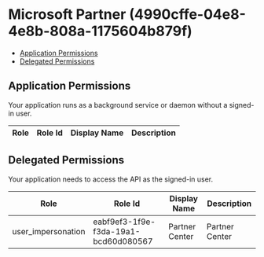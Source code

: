 # Microsoft Partner (4990cffe-04e8-4e8b-808a-1175604b879f)
- [Application Permissions](#application-permissions)
- [Delegated Permissions](#delegated-permissions)

## Application Permissions
Your application runs as a background service or daemon without a signed-in user.

| Role | Role Id | Display Name | Description |
|---|---|---|---|

## Delegated Permissions
Your application needs to access the API as the signed-in user. 

| Role | Role Id | Display Name | Description |
|---|---|---|---|
| user_impersonation | eabf9ef3-1f9e-f3da-19a1-bcd60d080567 | Partner Center | Partner Center |

